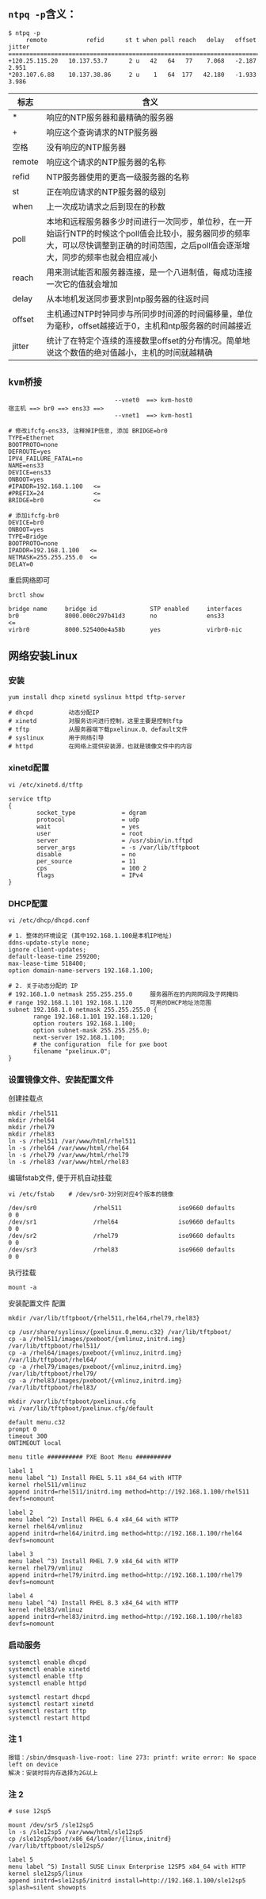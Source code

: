 ## `ntpq -p`含义：

```x
$ ntpq -p 
     remote           refid      st t when poll reach   delay   offset  jitter
==============================================================================
+120.25.115.20   10.137.53.7      2 u   42   64   77    7.068   -2.187   2.951
*203.107.6.88    10.137.38.86     2 u    1   64  177   42.180   -1.933   3.986
```

| 标志      | 含义                                                                                                |
|-----------|-----------------------------------------------------------------------------------------------------|
| *         | 响应的NTP服务器和最精确的服务器                                                                        |
| +         | 响应这个查询请求的NTP服务器                                                                            |
| 空格      | 没有响应的NTP服务器                                                                                    |
| remote    | 响应这个请求的NTP服务器的名称                                                                          |
| refid     | NTP服务器使用的更高一级服务器的名称                                                                    |
| st        | 正在响应请求的NTP服务器的级别                                                                          |
| when      | 上一次成功请求之后到现在的秒数                                                                         |
| poll      | 本地和远程服务器多少时间进行一次同步，单位秒，在一开始运行NTP的时候这个poll值会比较小，服务器同步的频率大，可以尽快调整到正确的时间范围，之后poll值会逐渐增大，同步的频率也就会相应减小 |
| reach     | 用来测试能否和服务器连接，是一个八进制值，每成功连接一次它的值就会增加                                     |
| delay     | 从本地机发送同步要求到ntp服务器的往返时间                                                                |
| offset    | 主机通过NTP时钟同步与所同步时间源的时间偏移量，单位为毫秒，offset越接近于0，主机和ntp服务器的时间越接近      | 
| jitter    | 统计了在特定个连续的连接数里offset的分布情况。简单地说这个数值的绝对值越小，主机的时间就越精确               |


## `kvm桥接`

```
                              --vnet0  ==> kvm-host0
宿主机 ==> br0 ==> ens33 ==>  
                              --vnet1  ==> kvm-host1
```

```
# 修改ifcfg-ens33, 注释掉IP信息, 添加 BRIDGE=br0
TYPE=Ethernet
BOOTPROTO=none
DEFROUTE=yes
IPV4_FAILURE_FATAL=no
NAME=ens33
DEVICE=ens33
ONBOOT=yes
#IPADDR=192.168.1.100   <=
#PREFIX=24              <=
BRIDGE=br0              <=
```

```
# 添加ifcfg-br0
DEVICE=br0
ONBOOT=yes
TYPE=Bridge
BOOTPROTO=none
IPADDR=192.168.1.100   <=
NETMASK=255.255.255.0  <=
DELAY=0
```

重启网络即可

```
brctl show 

bridge name     bridge id               STP enabled     interfaces
br0             8000.000c297b41d3       no              ens33        <=
virbr0          8000.525400e4a58b       yes             virbr0-nic
```


## 网络安装Linux

### 安装

```
yum install dhcp xinetd syslinux httpd tftp-server

# dhcpd          动态分配IP
# xinetd         对服务访问进行控制，这里主要是控制tftp
# tftp           从服务器端下载pxelinux.0、default文件
# syslinux       用于网络引导
# httpd          在网络上提供安装源，也就是镜像文件中的内容
```

### xinetd配置

```
vi /etc/xinetd.d/tftp

service tftp
{
        socket_type             = dgram
        protocol                = udp
        wait                    = yes
        user                    = root
        server                  = /usr/sbin/in.tftpd
        server_args             = -s /var/lib/tftpboot
        disable                 = no
        per_source              = 11
        cps                     = 100 2
        flags                   = IPv4
}
```

### DHCP配置

```
vi /etc/dhcp/dhcpd.conf

# 1. 整体的环境设定 (其中192.168.1.100是本机IP地址)
ddns-update-style none;
ignore client-updates;
default-lease-time 259200;
max-lease-time 518400;
option domain-name-servers 192.168.1.100;

# 2. 关于动态分配的 IP 
# 192.168.1.0 netmask 255.255.255.0     服务器所在的内网网段及子网掩码  
# range 192.168.1.101 192.168.1.120     可用的DHCP地址池范围
subnet 192.168.1.0 netmask 255.255.255.0 {
       range 192.168.1.101 192.168.1.120;
       option routers 192.168.1.100;
       option subnet-mask 255.255.255.0;
       next-server 192.168.1.100;
       # the configuration  file for pxe boot
       filename "pxelinux.0";
}
```

### 设置镜像文件、安装配置文件

创建挂载点

```
mkdir /rhel511
mkdir /rhel64
mkdir /rhel79
mkdir /rhel83
ln -s /rhel511 /var/www/html/rhel511
ln -s /rhel64 /var/www/html/rhel64
ln -s /rhel79 /var/www/html/rhel79
ln -s /rhel83 /var/www/html/rhel83
```

编辑fstab文件, 便于开机自动挂载

```
vi /etc/fstab    # /dev/sr0-3分别对应4个版本的镜像

/dev/sr0                /rhel511                iso9660 defaults        0 0
/dev/sr1                /rhel64                 iso9660 defaults        0 0
/dev/sr2                /rhel79                 iso9660 defaults        0 0
/dev/sr3                /rhel83                 iso9660 defaults        0 0
```

执行挂载

```
mount -a
```

安装配置文件 配置

```
mkdir /var/lib/tftpboot/{rhel511,rhel64,rhel79,rhel83}

cp /usr/share/syslinux/{pxelinux.0,menu.c32} /var/lib/tftpboot/
cp -a /rhel511/images/pxeboot/{vmlinuz,initrd.img} /var/lib/tftpboot/rhel511/
cp -a /rhel64/images/pxeboot/{vmlinuz,initrd.img} /var/lib/tftpboot/rhel64/
cp -a /rhel79/images/pxeboot/{vmlinuz,initrd.img} /var/lib/tftpboot/rhel79/
cp -a /rhel83/images/pxeboot/{vmlinuz,initrd.img} /var/lib/tftpboot/rhel83/
```

```
mkdir /var/lib/tftpboot/pxelinux.cfg
vi /var/lib/tftpboot/pxelinux.cfg/default

default menu.c32
prompt 0
timeout 300
ONTIMEOUT local

menu title ########## PXE Boot Menu ##########

label 1
menu label ^1) Install RHEL 5.11 x84_64 with HTTP
kernel rhel511/vmlinuz
append initrd=rhel511/initrd.img method=http://192.168.1.100/rhel511 devfs=nomount

label 2
menu label ^2) Install RHEL 6.4 x84_64 with HTTP
kernel rhel64/vmlinuz
append initrd=rhel64/initrd.img method=http://192.168.1.100/rhel64 devfs=nomount

label 3
menu label ^3) Install RHEL 7.9 x84_64 with HTTP
kernel rhel79/vmlinuz
append initrd=rhel79/initrd.img method=http://192.168.1.100/rhel79 devfs=nomount

label 4
menu label ^4) Install RHEL 8.3 x84_64 with HTTP
kernel rhel83/vmlinuz
append initrd=rhel83/initrd.img method=http://192.168.1.100/rhel83 devfs=nomount
```

### 启动服务

```
systemctl enable dhcpd
systemctl enable xinetd
systemctl enable tftp
systemctl enable httpd

systemctl restart dhcpd
systemctl restart xinetd
systemctl restart tftp
systemctl restart httpd
```

### 注 1

```
报错：/sbin/dmsquash-live-root: line 273: printf: write error: No space left on device
解决：安装时将内存选择为2G以上
```

### 注 2

```
# suse 12sp5

mount /dev/sr5 /sle12sp5
ln -s /sle12sp5 /var/www/html/sle12sp5
cp /sle12sp5/boot/x86_64/loader/{linux,initrd} /var/lib/tftpboot/sle12sp5/

label 5
menu label ^5) Install SUSE Linux Enterprise 12SP5 x84_64 with HTTP
kernel sle12sp5/linux
append initrd=sle12sp5/initrd install=http://192.168.1.100/sle12sp5 splash=silent showopts
```
